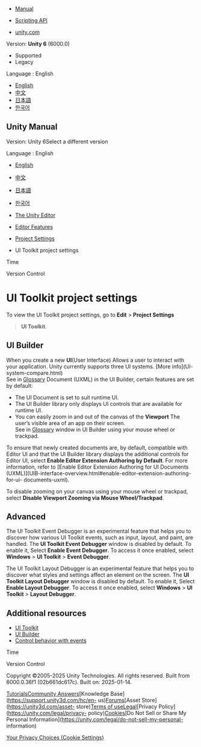 [](https://docs.unity3d.com)

  * [Manual](../Manual/index.html)
  * [Scripting API](../ScriptReference/index.html)

  * [unity.com](https://unity.com/)

Version: **Unity 6** (6000.0)

  * Supported
  * Legacy

Language : English

  * [English](/Manual/UIB-project-setting.html)
  * [中文](/cn/current/Manual/UIB-project-setting.html)
  * [日本語](/ja/current/Manual/UIB-project-setting.html)
  * [한국어](/kr/current/Manual/UIB-project-setting.html)

[](https://docs.unity3d.com)

## Unity Manual

Version: Unity 6Select a different version

Language : English

  * [English](/Manual/UIB-project-setting.html)
  * [中文](/cn/current/Manual/UIB-project-setting.html)
  * [日本語](/ja/current/Manual/UIB-project-setting.html)
  * [한국어](/kr/current/Manual/UIB-project-setting.html)

  * [The Unity Editor](unity-editor.html)
  * [Editor Features](EditorFeatures.html)
  * [Project Settings](comp-ManagerGroup.html)
  * UI Toolkit project settings

[](class-TimeManager.html)

Time

[](class-VersionControlSettings.html)

Version Control

# UI Toolkit project settings

To view the UI Toolkit project settings, go to **Edit** > **Project Settings**
> **UI Toolkit**.

## UI Builder

When you create a new **UI**(User Interface) Allows a user to interact with
your application. Unity currently supports three UI systems. [More info](UI-
system-compare.html)  
See in [Glossary](Glossary.html#UI) Document (UXML) in the UI Builder, certain
features are set by default:

  * The UI Document is set to suit runtime UI.
  * The UI Builder library only displays UI controls that are available for runtime UI.
  * You can easily zoom in and out of the canvas of the **Viewport** The user’s visible area of an app on their screen.  
See in [Glossary](Glossary.html#Viewport) window in UI Builder using your
mouse wheel or trackpad.

To ensure that newly created documents are, by default, compatible with Editor
UI and that the UI Builder library displays the additional controls for Editor
UI, select **Enable Editor Extension Authoring by Default**. For more
information, refer to [Enable Editor Extension Authoring for UI Documents
(UXML)](UIB-interface-overview.html#enable-editor-extension-authoring-for-ui-
documents-uxml).

To disable zooming on your canvas using your mouse wheel or trackpad, select
**Disable Viewport Zooming via Mouse Wheel/Trackpad**.

## Advanced

The UI Toolkit Event Debugger is an experimental feature that helps you to
discover how various UI Toolkit events, such as input, layout, and paint, are
handled. The **UI Toolkit Event Debugger** window is disabled by default. To
enable it, Select **Enable Event Debugger**. To access it once enabled, select
**Windows** > **UI Toolkit** > **Event Debugger**.

The UI Toolkit Layout Debugger is an experimental feature that helps you to
discover what styles and settings affect an element on the screen. The **UI
Toolkit Layout Debugger** window is disabled by default. To enable it, Select
**Enable Layout Debugger**. To access it once enabled, select **Windows** >
**UI Toolkit** > **Layout Debugger**.

## Additional resources

  * [UI Toolkit](UIElements.html)
  * [UI Builder](UIBuilder.html)
  * [Control behavior with events](UIE-Events.html)

[](class-TimeManager.html)

Time

[](class-VersionControlSettings.html)

Version Control

Copyright ©2005-2025 Unity Technologies. All rights reserved. Built from
6000.0.36f1 (02b661dc617c). Built on: 2025-01-14.

[Tutorials](https://learn.unity.com/)[Community
Answers](https://answers.unity3d.com)[Knowledge
Base](https://support.unity3d.com/hc/en-
us)[Forums](https://forum.unity3d.com)[Asset Store](https://unity3d.com/asset-
store)[Terms of
use](https://docs.unity3d.com/Manual/TermsOfUse.html)[Legal](https://unity.com/legal)[Privacy
Policy](https://unity.com/legal/privacy-
policy)[Cookies](https://unity.com/legal/cookie-policy)[Do Not Sell or Share
My Personal Information](https://unity.com/legal/do-not-sell-my-personal-
information)

[Your Privacy Choices (Cookie Settings)](javascript:void\(0\);)

